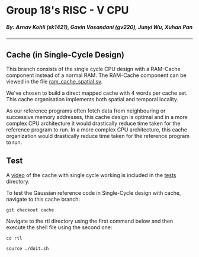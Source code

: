 # Group 18's RISC - V CPU
##### *By: Arnav Kohli (sk1421), Gavin Vasandani (gv220), Junyi Wu, Xuhan Pan*

---
## Cache (in Single-Cycle Design)

This branch consists of the single cycle CPU design with a RAM-Cache component instead of a normal RAM. The RAM-Cache component can be viewed in the file 
[ram_cache_spatial.sv](rtl/riscv-alu/ram_cache_spatial.sv). 

We've chosen to build a direct mapped cache with 4 words per cache set. This cache organisation implements both spatial and temporal locality. 

As our reference programs often fetch data from neighbouring or successive memory addresses, this cache design is optimal and in a more complex CPU architecture it would drastically reduce time taken for the reference program to run. In a more complex CPU architecture, this cache organization would drastically reduce time taken for the reference program to run.

## Test

A [video](tests/cache-sc.mp4) of the cache with single cycle working is included in the [tests](tests/) directory.

To test the Gaussian reference code in Single-Cycle design with cache, navigate to this cache branch:
 ```shell
git checkout cache
 ```
 
Navigate to the rtl directory using the first command below and then execute the shell file using the second one:
 ```shell
 cd rtl

 source ./doit.sh
 ```
